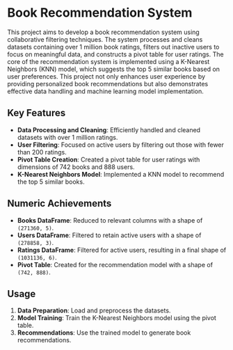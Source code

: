# Book Recommendation System

This project aims to develop a book recommendation system using collaborative filtering techniques. The system processes and cleans datasets containing over 1 million book ratings, filters out inactive users to focus on meaningful data, and constructs a pivot table for user ratings. The core of the recommendation system is implemented using a K-Nearest Neighbors (KNN) model, which suggests the top 5 similar books based on user preferences. This project not only enhances user experience by providing personalized book recommendations but also demonstrates effective data handling and machine learning model implementation.

## Key Features

- **Data Processing and Cleaning**: Efficiently handled and cleaned datasets with over 1 million ratings.
- **User Filtering**: Focused on active users by filtering out those with fewer than 200 ratings.
- **Pivot Table Creation**: Created a pivot table for user ratings with dimensions of 742 books and 888 users.
- **K-Nearest Neighbors Model**: Implemented a KNN model to recommend the top 5 similar books.

## Numeric Achievements

- **Books DataFrame**: Reduced to relevant columns with a shape of `(271360, 5)`.
- **Users DataFrame**: Filtered to retain active users with a shape of `(278858, 3)`.
- **Ratings DataFrame**: Filtered for active users, resulting in a final shape of `(1031136, 6)`.
- **Pivot Table**: Created for the recommendation model with a shape of `(742, 888)`.

## Usage

1. **Data Preparation**: Load and preprocess the datasets.
2. **Model Training**: Train the K-Nearest Neighbors model using the pivot table.
3. **Recommendations**: Use the trained model to generate book recommendations.

